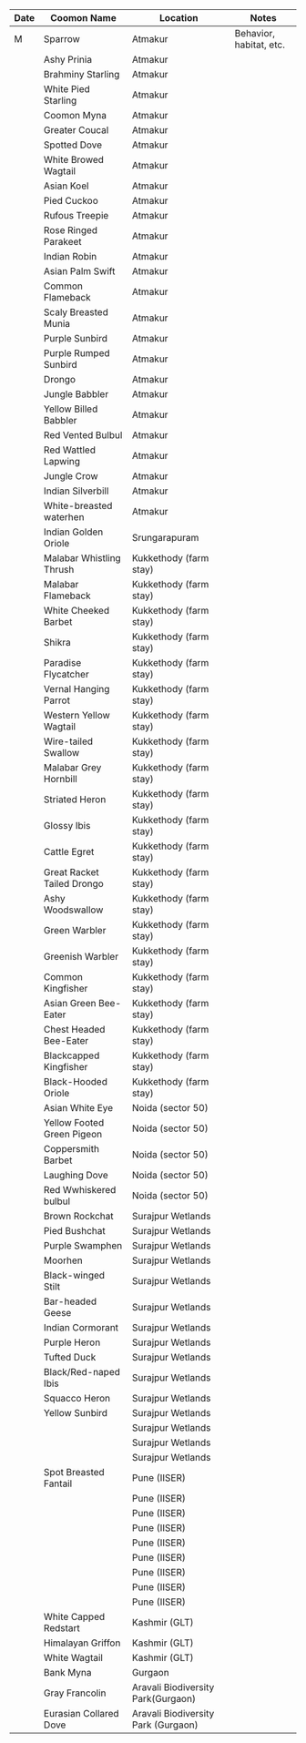 | Date       | Coomon Name        | Location                | Notes                    |
|------------|----------------|-------------------------|--------------------------|
| M           | Sparrow    | Atmakur                 | Behavior, habitat, etc.  |
|            |Ashy Prinia      | Atmakur                 |                          |
|            |Brahminy Starling| Atmakur                 |                          |
|            |White Pied Starling| Atmakur                 |                          |
|            |Coomon Myna  | Atmakur                 |                          |
|            |Greater Coucal| Atmakur                 |                          |
|            |Spotted Dove| Atmakur                 |                          |
|            |White Browed Wagtail| Atmakur                 |                          |
|            |Asian Koel| Atmakur                 |                          |
|            |Pied Cuckoo| Atmakur                 |                          |
|            |Rufous Treepie| Atmakur                 |                          |
|            |Rose Ringed Parakeet| Atmakur                 |                          |
|            |Indian Robin| Atmakur                 |                          |
|            |Asian Palm Swift| Atmakur                 |                          |
|            |Common Flameback| Atmakur                 |                          |
|            |Scaly Breasted Munia| Atmakur                 |                          |
|            |Purple Sunbird| Atmakur                 |                          |
|            |Purple Rumped Sunbird| Atmakur                 |                          |
|            |Drongo        | Atmakur|                          |
|            |Jungle Babbler| Atmakur                 |                          |
|            |Yellow Billed Babbler| Atmakur                 |                          |
|            |Red Vented Bulbul| Atmakur                 |                          |
|            |Red Wattled Lapwing     | Atmakur                 |                          |
|            |Jungle Crow  | Atmakur                 |                          |
|            |Indian Silverbill  | Atmakur                 |                          |
|            |White-breasted waterhen| Atmakur |      |
|            |Indian Golden Oriole | Srungarapuram                 |                          |
|            |Malabar Whistling Thrush| Kukkethody (farm stay)  |                          |
|            |Malabar Flameback| Kukkethody (farm stay)  |                          |
|            |White Cheeked Barbet| Kukkethody (farm stay)  |                          |
|            |Shikra  | Kukkethody (farm stay)  |                          |
|            |Paradise Flycatcher| Kukkethody (farm stay)  |                          |
|            |Vernal Hanging Parrot| Kukkethody (farm stay)  |                          |
|            |Western Yellow Wagtail| Kukkethody (farm stay)  |                          |
|            |Wire-tailed Swallow| Kukkethody (farm stay)  |                          |
|            |Malabar Grey Hornbill| Kukkethody (farm stay)  |                          |
|            |Striated Heron| Kukkethody (farm stay)  |                          |
|            |Glossy Ibis| Kukkethody (farm stay)  |                          |
|            |Cattle Egret| Kukkethody (farm stay)  |                          |
|            |Great Racket Tailed Drongo| Kukkethody (farm stay)  |                          |
|            |Ashy Woodswallow| Kukkethody (farm stay)  |                          |
|            |Green Warbler| Kukkethody (farm stay)  |                          |
|            |Greenish Warbler| Kukkethody (farm stay)  |                          |
|            |Common Kingfisher| Kukkethody (farm stay)  |                          |
|            |Asian Green Bee-Eater| Kukkethody (farm stay)  |                          |
|            |Chest Headed Bee-Eater| Kukkethody (farm stay)  |                          |
|            |Blackcapped Kingfisher| Kukkethody (farm stay)  |                          |
|            |Black-Hooded Oriole| Kukkethody (farm stay)  |                          |
|            |Asian White Eye | Noida (sector 50)       |                          |
|            |Yellow Footed Green Pigeon| Noida (sector 50)       |                          |
|            |Coppersmith Barbet  | Noida (sector 50)       |                          |
|            |Laughing Dove| Noida (sector 50)       |                          |
|            |Red Wwhiskered bulbul| Noida (sector 50)       |                          |
|            |Brown Rockchat| Surajpur Wetlands       |                          |
|            |Pied Bushchat| Surajpur Wetlands       |                          |
|            |Purple Swamphen| Surajpur Wetlands       |                          |
|            |Moorhen| Surajpur Wetlands       |                          |
|            |Black-winged Stilt| Surajpur Wetlands       |                          |
|            |Bar-headed Geese| Surajpur Wetlands       |                          |
|            |Indian Cormorant| Surajpur Wetlands       |                          |
|            |Purple Heron| Surajpur Wetlands       |                          |
|            |Tufted Duck| Surajpur Wetlands       |                          |
|            |Black/Red-naped Ibis| Surajpur Wetlands       |                          |
|            |Squacco Heron| Surajpur Wetlands       |                          |
|            |Yellow Sunbird| Surajpur Wetlands       |                          |
|            |                | Surajpur Wetlands       |                          |
|            |                | Surajpur Wetlands       |                          |
|            |                | Surajpur Wetlands       |                          |
|            |Spot Breasted Fantail| Pune (IISER)       |                          |
|            |                | Pune (IISER)       |                          |
|            |                | Pune (IISER)       |                          |
|            |                | Pune (IISER)       |                          |
|            |                | Pune (IISER)       |                          |
|            |                | Pune (IISER)       |                          |
|            |                | Pune (IISER)       |                          |
|            |                | Pune (IISER)       |                          |
|            |                | Pune (IISER)       |                          |
|            |White Capped Redstart| Kashmir (GLT) |                          |
|            |Himalayan Griffon| Kashmir (GLT)| |
|            |White Wagtail| Kashmir (GLT) |    |
|            | Bank Myna | Gurgaon | |
|            | Gray Francolin | Aravali Biodiversity Park(Gurgaon)| |
|            | Eurasian Collared Dove | Aravali Biodiversity Park (Gurgaon)| |





